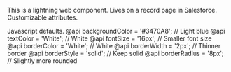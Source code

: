 This is a lightning web component. Lives on a record page in Salesforce. Customizable attributes.

Javascript defaults.
@api backgroundColor = '#3470A8'; // Light blue
@api textColor = 'White'; // White
@api fontSize = '16px'; // Smaller font size
@api borderColor = 'White'; // White
@api borderWidth = '2px'; // Thinner border
@api borderStyle = 'solid'; // Keep solid
@api borderRadius = '8px'; // Slightly more rounded
